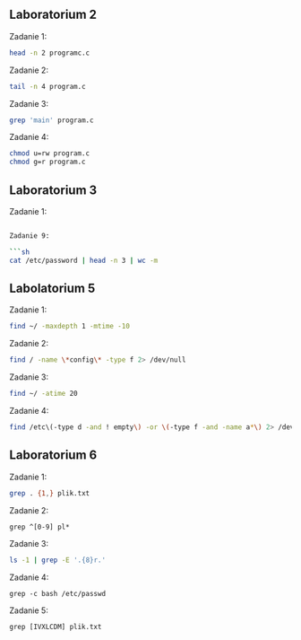 ## Laboratorium 2

Zadanie 1:

```sh
head -n 2 programc.c
```

Zadanie 2:
```sh
tail -n 4 program.c
```

Zadanie 3:
```sh
grep 'main' program.c
```

Zadanie 4:
```sh
chmod u=rw program.c
chmod g=r program.c
```


## Laboratorium 3

Zadanie 1:

```sh

Zadanie 9:

```sh
cat /etc/password | head -n 3 | wc -m
```

## Labolatorium 5

Zadanie 1:

```sh
find ~/ -maxdepth 1 -mtime -10
```

Zadanie 2:

```sh
find / -name \*config\* -type f 2> /dev/null
```

Zadanie 3:

```sh
find ~/ -atime 20
```

Zadanie 4:

```sh
find /etc\(-type d -and ! empty\) -or \(-type f -and -name a*\) 2> /dev/null
```


## Laboratorium 6

Zadanie 1:

```sh
grep . {1,} plik.txt
```

Zadanie 2:

```ssh
grep ^[0-9] pl*
```

Zadanie 3:

```sh
ls -1 | grep -E '.{8}r.'
```

Zadanie 4:

```ssh
grep -c bash /etc/passwd
```

Zadanie 5:

```ssh
grep [IVXLCDM] plik.txt
```